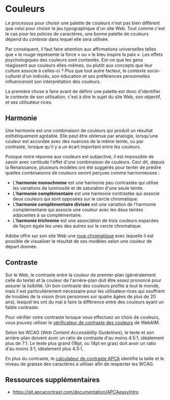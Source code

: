 # Couleurs

Le processus pour choisir une palette de couleurs n'est pas bien différent que celui pour choisir le jeu typographique d'un site Web. Tout comme c'est le cas pour les polices de caractères, une bonne palette de couleurs dépend du *contexte* dans lequel elle sera utilisée. 

Par conséquent, il faut faire attention aux affirmations universelles telles que « le rouge représente la force » ou « le bleu inspire la paix ». Les effets psychologiques des couleurs sont contestés. Est-ce que les gens réagissent aux couleurs elles-mêmes, ou plutôt aux concepts que leur culture associe à celles-ci ? Plus que tout autre facteur, le contexte socio-culturel d'un individu, son éducation et ses préférences personnelles influenceront son interprétation des couleurs.

La première chose à faire avant de définir une palette est donc d'identifier le contexte de son utilisation, c'est à dire le sujet du site Web, son objectif, et ses utilisateur·rices.

## Harmonie

Une harmonie est une combinaison de couleurs qui produit un résultat esthétiquement agréable. Elle peut être obtenue par analogie, lorsqu'une couleur est accordée avec des nuances de la même teinte, ou par contraste, lorsque qu'il y a un écart important entre les couleurs.

Puisque notre réponse aux couleurs est subjective, il est impossible de savoir avec certitude l'effet d'une combinaison de couleurs. Ceci dit, depuis la Renaissance, plusieurs modèles ont été suggérés pour tenter de prédire quelles combinaisons de couleurs seront perçues comme harmonieuses :

- L'**harmonie monochrome** est une harmonie peu contrastée qui utilise les variations de luminosité et de saturation d'une seule teinte.
- L'**harmonie complémentaire** est une harmonie contrastée qui associe deux couleurs qui sont opposées sur le cercle chromatique.
- L'**harmonie complémentaire divisée** est une variation de l'harmonie complémentaire qui associe une couleur avec les deux teintes adjacentes à sa complémentaire.
- L'**harmonie trichrome** est une association de trois couleurs espacées de façon égale les unes des autres sur le cercle chromatique.

Adobe offre sur son site Web une [roue chromatique](https://color.adobe.com/create/color-wheel) avec laquelle il est possible de visualiser le résultat de ses modèles selon une couleur de départ donnée.

## Contraste

Sur le Web, le contraste entre la couleur de premier-plan (généralement celle du texte) et la couleur de l'arrière-plan doit être assez prononcé pour assurer la lisibilité. Un bon contraste des couleurs profite à tout le monde, mais il est particulièrement nécessaire pour les utilisateur·rices qui souffrent de troubles de la vision (trois personnes sur quatre âgées de plus de 20 ans), lesquel·les ont du mal à faire la différence entre des couleurs ayant un faible contraste.

Pour vérifier votre contraste lorsque vous effectuez un choix de couleurs, vous pouvez utiliser le [vérificateur de contraste des couleurs](https://webaim.org/resources/contrastchecker/) de WebAIM. 

Selon les WCAG (*Web Content Accessibility Guidelines*), le texte et son arrière-plan doivent avoir un ratio de contraste d'au moins 4.5:1, idéalement plus de 7:1. Le texte plus grand (18pt, ou 14pt en gras) doit avoir un ratio d'au moins 3:1, idéalement plus 4.5:1.

En plus du contraste, le [calculateur de contraste APCA](https://www.myndex.com/APCA/) identifie la taille et le niveau de graisse des caractères a utiliser afin de respecter les WCAG.


## Ressources supplémentaires

- https://git.apcacontrast.com/documentation/APCAeasyIntro
